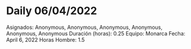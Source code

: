 # Daily 06/04/2022

Asignados: Anonymous, Anonymous, Anonymous, Anonymous, Anonymous, Anonymous
Duración (horas): 0.25
Equipo: Monarca
Fecha: April 6, 2022
Horas Hombre: 1.5